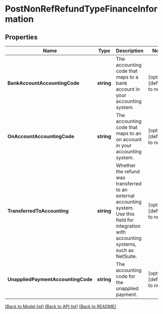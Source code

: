 # PostNonRefRefundTypeFinanceInformation

## Properties
Name | Type | Description | Notes
------------ | ------------- | ------------- | -------------
**BankAccountAccountingCode** | **string** | The accounting code that maps to a bank account in your accounting system.  | [optional] [default to null]
**OnAccountAccountingCode** | **string** | The accounting code that maps to an on account in your accounting system.  | [optional] [default to null]
**TransferredToAccounting** | **string** | Whether the refund was transferred to an external accounting system. Use this field for integration with accounting systems, such as NetSuite.  | [optional] [default to null]
**UnappliedPaymentAccountingCode** | **string** | The accounting code for the unapplied payment.  | [optional] [default to null]

[[Back to Model list]](../README.md#documentation-for-models) [[Back to API list]](../README.md#documentation-for-api-endpoints) [[Back to README]](../README.md)


